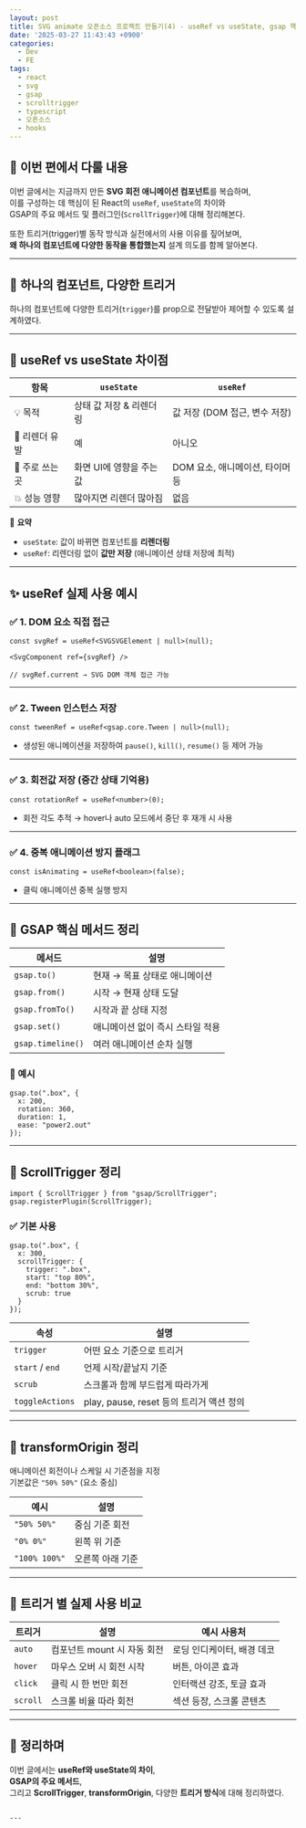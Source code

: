 ```yaml
---
layout: post
title: SVG animate 오픈소스 프로젝트 만들기(4) - useRef vs useState, gsap 핵심 개념 정리
date: '2025-03-27 11:43:43 +0900'
categories:
  - Dev
  - FE
tags:
  - react
  - svg
  - gsap
  - scrolltrigger
  - typescript
  - 오픈소스
  - hooks
---
```


## 👐 이번 편에서 다룰 내용

이번 글에서는 지금까지 만든 **SVG 회전 애니메이션 컴포넌트**를 복습하며,  
이를 구성하는 데 핵심이 된 React의 `useRef`, `useState`의 차이와  
GSAP의 주요 메서드 및 플러그인(`ScrollTrigger`)에 대해 정리해본다.  

또한 트리거(trigger)별 동작 방식과 실전에서의 사용 이유를 짚어보며,  
**왜 하나의 컴포넌트에 다양한 동작을 통합했는지** 설계 의도를 함께 알아본다.

---

## 🧩 하나의 컴포넌트, 다양한 트리거

하나의 컴포넌트에 다양한 트리거(`trigger`)를 prop으로 전달받아 제어할 수 있도록 설계하였다.

---

## 🔧 useRef vs useState 차이점

| 항목           | `useState`               | `useRef`                        |
| -------------- | ------------------------ | ------------------------------- |
| 💡 목적         | 상태 값 저장 & 리렌더링  | 값 저장 (DOM 접근, 변수 저장)   |
| 🔄 리렌더 유발  | 예                       | 아니오                          |
| 🎯 주로 쓰는 곳 | 화면 UI에 영향을 주는 값 | DOM 요소, 애니메이션, 타이머 등 |
| 💥 성능 영향    | 많아지면 리렌더 많아짐   | 없음                            |

📌 **요약**

- `useState`: 값이 바뀌면 컴포넌트를 **리렌더링**
- `useRef`: 리렌더링 없이 **값만 저장** (애니메이션 상태 저장에 최적)

---

## ✨ useRef 실제 사용 예시

### ✅ 1. DOM 요소 직접 접근

```tsx
const svgRef = useRef<SVGSVGElement | null>(null);

<SvgComponent ref={svgRef} />

// svgRef.current → SVG DOM 객체 접근 가능
```

---

### ✅ 2. Tween 인스턴스 저장

```tsx
const tweenRef = useRef<gsap.core.Tween | null>(null);
```

- 생성된 애니메이션을 저장하여 `pause()`, `kill()`, `resume()` 등 제어 가능

---

### ✅ 3. 회전값 저장 (중간 상태 기억용)

```tsx
const rotationRef = useRef<number>(0);
```

- 회전 각도 추적 → hover나 auto 모드에서 중단 후 재개 시 사용

---

### ✅ 4. 중복 애니메이션 방지 플래그

```tsx
const isAnimating = useRef<boolean>(false);
```

- 클릭 애니메이션 중복 실행 방지

---

## 💚 GSAP 핵심 메서드 정리

| 메서드            | 설명                             |
| ----------------- | -------------------------------- |
| `gsap.to()`       | 현재 → 목표 상태로 애니메이션    |
| `gsap.from()`     | 시작 → 현재 상태 도달            |
| `gsap.fromTo()`   | 시작과 끝 상태 지정              |
| `gsap.set()`      | 애니메이션 없이 즉시 스타일 적용 |
| `gsap.timeline()` | 여러 애니메이션 순차 실행        |

### 📌 예시

```tsx
gsap.to(".box", {
  x: 200,
  rotation: 360,
  duration: 1,
  ease: "power2.out"
});
```

---

## 🔵 ScrollTrigger 정리

```tsx
import { ScrollTrigger } from "gsap/ScrollTrigger";
gsap.registerPlugin(ScrollTrigger);
```

### ✅ 기본 사용

```tsx
gsap.to(".box", {
  x: 300,
  scrollTrigger: {
    trigger: ".box",
    start: "top 80%",
    end: "bottom 30%",
    scrub: true
  }
});
```

| 속성            | 설명                                     |
| --------------- | ---------------------------------------- |
| `trigger`       | 어떤 요소 기준으로 트리거                |
| `start` / `end` | 언제 시작/끝날지 기준                    |
| `scrub`         | 스크롤과 함께 부드럽게 따라가게          |
| `toggleActions` | play, pause, reset 등의 트리거 액션 정의 |

---

## 💫 transformOrigin 정리

애니메이션 회전이나 스케일 시 기준점을 지정  
기본값은 `"50% 50%"` (요소 중심)

| 예시          | 설명             |
| ------------- | ---------------- |
| `"50% 50%"`   | 중심 기준 회전   |
| `"0% 0%"`     | 왼쪽 위 기준     |
| `"100% 100%"` | 오른쪽 아래 기준 |

---

## 🔄 트리거 별 실제 사용 비교

| 트리거   | 설명                        | 예시 사용처                |
| -------- | --------------------------- | -------------------------- |
| `auto`   | 컴포넌트 mount 시 자동 회전 | 로딩 인디케이터, 배경 데코 |
| `hover`  | 마우스 오버 시 회전 시작    | 버튼, 아이콘 효과          |
| `click`  | 클릭 시 한 번만 회전        | 인터랙션 강조, 토글 효과   |
| `scroll` | 스크롤 비율 따라 회전       | 섹션 등장, 스크롤 콘텐츠   |

---

## 🧾 정리하며

이번 글에서는 **useRef와 useState의 차이**,  
**GSAP의 주요 메서드**,  
그리고 **ScrollTrigger**, **transformOrigin**, 다양한 **트리거 방식**에 대해 정리하였다.

```

--- 

